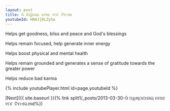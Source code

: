 ```yaml
---
layout: post
title: ଓଁ ନିର୍ଗୁଣାୟା ନମାହ ୧୦୮ ଟିମଏସ
youtubeId: HRAJjRLZySo
---
```

 
 
Helps get goodness, bliss and peace and God's blessings
 
Helps remain focused, help generate inner energy 
 
Helps boost physical and mental health 
 
Helps remain grounded and generates a sense of gratitude towards the greater power 
 
Helps reduce bad karma
 
 
 
 


{% include youtubePlayer.html id=page.youtubeId %}
 
[Next]({{ site.baseurl }}{% link  split1/_posts/2013-03-30-ଓଁ ଅଧିଷ୍ଠାଅନାୟ ନମାହ ୧୦୮ ଟିମଏସ.md%})
 
